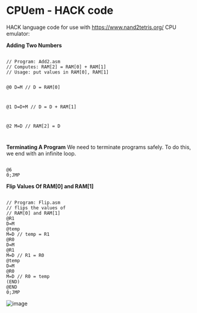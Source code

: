 # CPUem - HACK code
HACK language code for use with https://www.nand2tetris.org/ CPU emulator:


<b>Adding Two Numbers</b>

<code>
// Program: Add2.asm
// Computes: RAM[2] = RAM[0] + RAM[1]
// Usage: put values in RAM[0], RAM[1]
  
@0
D=M // D = RAM[0]
  
@1
D=D+M // D = D + RAM[1]
  
@2
M=D // RAM[2] = D

</code>

<b>Terminating A Program</b>
We need to terminate programs safely. To do this, we end with an infinite loop.

<code>
@6
0;JMP 
</code>

<b>Flip Values Of RAM[0] and RAM[1]</b>

<code>
// Program: Flip.asm
// flips the values of
// RAM[0] and RAM[1]
@R1
D=M
@temp
M=D // temp = R1
@R0
D=M
@R1
M=D // R1 = R0
@temp
D=M
@R0
M=D // R0 = temp
(END)
@END
0;JMP
</code>

![image](https://github.com/Original-Lily/HwSim/assets/87139613/029bd3d6-bf84-4144-ba79-f1f804f63ebd)
